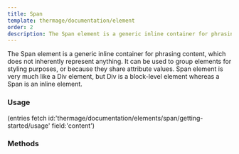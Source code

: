 ```yaml
---
title: Span
template: thermage/documentation/element
order: 2
description: The Span element is a generic inline container for phrasing content, which does not inherently represent anything.
---
```


The Span element is a generic inline container for phrasing content, which does not inherently represent anything. It can be used to group elements for styling purposes, or because they share attribute values. Span element is very much like a Div element, but Div is a block-level element whereas a Span is an inline element.

### Usage

(entries fetch id:'thermage/documentation/elements/span/getting-started/usage' field:'content')

### Methods